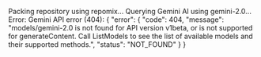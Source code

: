 Packing repository using repomix...
Querying Gemini AI using gemini-2.0...
Error: Gemini API error (404): {
  "error": {
    "code": 404,
    "message": "models/gemini-2.0 is not found for API version v1beta, or is not supported for generateContent. Call ListModels to see the list of available models and their supported methods.",
    "status": "NOT_FOUND"
  }
}

